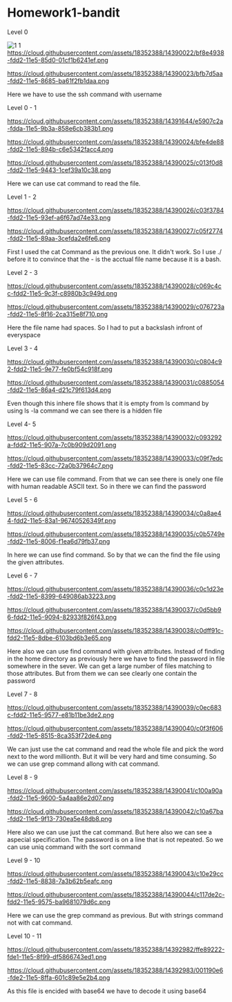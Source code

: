 # Homework1-bandit

Level 0 

![1 1](https://cloud.githubusercontent.com/assets/18352388/14391644/e5907c2a-fdda-11e5-9b3a-858e6cb383b1.png)
https://cloud.githubusercontent.com/assets/18352388/14390022/bf8e4938-fdd2-11e5-85d0-01cf1b6241ef.png

https://cloud.githubusercontent.com/assets/18352388/14390023/bfb7d5aa-fdd2-11e5-8685-ba61f2fb1daa.png

Here we have to use the ssh command with username

Level 0 - 1

https://cloud.githubusercontent.com/assets/18352388/14391644/e5907c2a-fdda-11e5-9b3a-858e6cb383b1.png

https://cloud.githubusercontent.com/assets/18352388/14390024/bfe4de88-fdd2-11e5-894b-c6e5342facc4.png

https://cloud.githubusercontent.com/assets/18352388/14390025/c013f0d8-fdd2-11e5-9443-1cef39a10c38.png

Here we can use cat command to read the file.

Level 1 - 2

https://cloud.githubusercontent.com/assets/18352388/14390026/c03f3784-fdd2-11e5-93ef-a6f67ad74e33.png

https://cloud.githubusercontent.com/assets/18352388/14390027/c05f2774-fdd2-11e5-89aa-3cefda2e6fe6.png

First I used the cat Command as the previous one. It didn't work. So I use ./ before it to convince that the - is the acctual file name because it is a bash.

Level 2 - 3

https://cloud.githubusercontent.com/assets/18352388/14390028/c069c4cc-fdd2-11e5-9c3f-c8980b3c949d.png

https://cloud.githubusercontent.com/assets/18352388/14390029/c076723a-fdd2-11e5-8f16-2ca315e8f710.png

Here the file name had spaces. So I had to put a backslash infront of everyspace

Level 3 - 4

https://cloud.githubusercontent.com/assets/18352388/14390030/c0804c92-fdd2-11e5-9e77-fe0bf54c918f.png

https://cloud.githubusercontent.com/assets/18352388/14390031/c0885054-fdd2-11e5-86a4-d21c79f613d4.png

Even though this inhere file shows that it is empty from ls command by using ls -la command we can see there is a hidden file

Level 4- 5

https://cloud.githubusercontent.com/assets/18352388/14390032/c093292a-fdd2-11e5-907a-7c0b909d2091.png

https://cloud.githubusercontent.com/assets/18352388/14390033/c09f7edc-fdd2-11e5-83cc-72a0b37964c7.png

Here we can use file command. From that we can see there is onely one file with human readable ASCII text. So in there we can find the password

Level 5 - 6

https://cloud.githubusercontent.com/assets/18352388/14390034/c0a8ae44-fdd2-11e5-83a1-96740526349f.png

https://cloud.githubusercontent.com/assets/18352388/14390035/c0b5749e-fdd2-11e5-8006-f1ea6d79fb37.png

In here we can use find command. So by that we can the find the file using the given attributes.

Level 6 - 7

https://cloud.githubusercontent.com/assets/18352388/14390036/c0c1d23e-fdd2-11e5-8399-649086ab3223.png

https://cloud.githubusercontent.com/assets/18352388/14390037/c0d5bb96-fdd2-11e5-9094-82933f826f43.png

https://cloud.githubusercontent.com/assets/18352388/14390038/c0dff91c-fdd2-11e5-8dbe-6103bd6b3e65.png

Here also we can use find command with given attributes. Instead of finding in the home directory as previously here we have to find the password in file somewhere in the sever. We can get a large number of files matching to those attributes. But from them we can see clearly one contain the password

Level 7 - 8

https://cloud.githubusercontent.com/assets/18352388/14390039/c0ec683c-fdd2-11e5-9577-e81b11be3de2.png

https://cloud.githubusercontent.com/assets/18352388/14390040/c0f3f606-fdd2-11e5-8515-8ca353f72de4.png

We can just use the cat command and read the whole file and pick the word next to the word millionth. But it will be very hard and time consuming. So we can use grep command allong with cat command.

Level 8 - 9

https://cloud.githubusercontent.com/assets/18352388/14390041/c100a90a-fdd2-11e5-9600-5a4aa86e2d07.png

https://cloud.githubusercontent.com/assets/18352388/14390042/c10a67ba-fdd2-11e5-9f13-730ea5e48db8.png

Here also we can use just the cat command. But here also we can see a aspecial specification. The password is on a line that is not repeated. So we can use uniq command with the sort command

Level 9 - 10

https://cloud.githubusercontent.com/assets/18352388/14390043/c10e29cc-fdd2-11e5-8838-7a3b62b5eafc.png

https://cloud.githubusercontent.com/assets/18352388/14390044/c117de2c-fdd2-11e5-9575-ba9681079d6c.png

Here we can use the grep command as previous. But with strings command not with cat command.

Level 10 - 11

https://cloud.githubusercontent.com/assets/18352388/14392982/ffe89222-fde1-11e5-8f99-df5866743ed1.png

https://cloud.githubusercontent.com/assets/18352388/14392983/001190e6-fde2-11e5-8ffa-601c89e5e2b4.png

As this file is encided with base64 we have to decode it using base64


